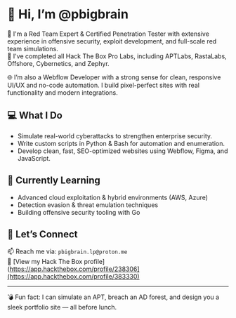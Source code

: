 # 👋 Hi, I’m @pbigbrain

🔐 I'm a Red Team Expert & Certified Penetration Tester with extensive experience in offensive security, exploit development, and full-scale red team simulations.  
🧠 I've completed all Hack The Box Pro Labs, including APTLabs, RastaLabs, Offshore, Cybernetics, and Zephyr.  

🌐 I’m also a Webflow Developer with a strong sense for clean, responsive UI/UX and no-code automation. I build pixel-perfect sites with real functionality and modern integrations.

## 💻 What I Do
- Simulate real-world cyberattacks to strengthen enterprise security.
- Write custom scripts in Python & Bash for automation and enumeration.
- Develop clean, fast, SEO-optimized websites using Webflow, Figma, and JavaScript.

## 🌱 Currently Learning
- Advanced cloud exploitation & hybrid environments (AWS, Azure)
- Detection evasion & threat emulation techniques
- Building offensive security tooling with Go

## 🤝 Let’s Connect
📫 Reach me via: `pbigbrain.lp@proton.me`  
🔗 [View my Hack The Box profile](https://app.hackthebox.com/profile/238306](https://app.hackthebox.com/profile/383330)

---

💣 Fun fact: I can simulate an APT, breach an AD forest, and design you a sleek portfolio site — all before lunch.

